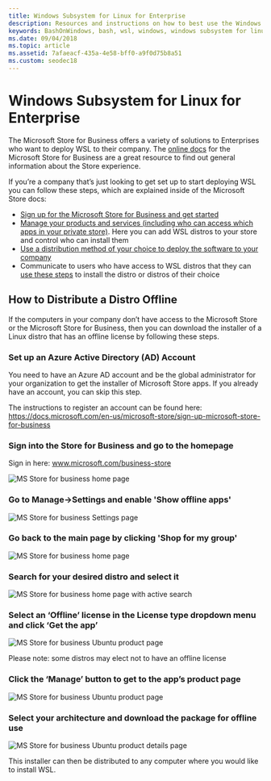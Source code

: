 ```yaml
---
title: Windows Subsystem for Linux for Enterprise
description: Resources and instructions on how to best use the Windows Subsystem for Linux in an Enterprise environment.
keywords: BashOnWindows, bash, wsl, windows, windows subsystem for linux, windowssubsystem, ubuntu, debian, suse, windows 10, enterprise, deployment, offline, packaging, store, distribution, installation, install
ms.date: 09/04/2018
ms.topic: article
ms.assetid: 7afaeacf-435a-4e58-bff0-a9f0d75b8a51
ms.custom: seodec18
---
```


# Windows Subsystem for Linux for Enterprise

The Microsoft Store for Business offers a variety of solutions to Enterprises who want to deploy WSL to their company. The [online docs](https://docs.microsoft.com/en-us/microsoft-store/) for the Microsoft Store for Business are a great resource to find out general information about the Store experience.

If you’re a company that’s just looking to get set up to start deploying WSL you can follow these steps, which are explained inside of the Microsoft Store docs:

* [Sign up for the Microsoft Store for Business and get started](https://docs.microsoft.com/en-us/microsoft-store/sign-up-microsoft-store-for-business-overview)
* [Manage your products and services (including who can access which apps in your private store)](https://docs.microsoft.com/en-us/microsoft-store/manage-apps-microsoft-store-for-business-overview). Here you can add WSL distros to your store and control who can install them
* [Use a distribution method of your choice to deploy the software to your company](https://docs.microsoft.com/en-us/microsoft-store/distribute-apps-to-your-employees-microsoft-store-for-business)
* Communicate to users who have access to WSL distros that they can [use these steps](https://docs.microsoft.com/en-us/windows/wsl/install-win10) to install the distro or distros of their choice 

## How to Distribute a Distro Offline

If the computers in your company don’t have access to the Microsoft Store or the Microsoft Store for Business, then you can download the installer of a Linux distro that has an offline license by following these steps. 

### Set up an Azure Active Directory (AD) Account 

You need to have an Azure AD account and be the global administrator for your organization to get the installer of Microsoft Store apps. If you already have an account, you can skip this step.

The instructions to register an account can be found here:
https://docs.microsoft.com/en-us/microsoft-store/sign-up-microsoft-store-for-business

### Sign into the Store for Business and go to the homepage
Sign in here: www.microsoft.com/business-store

![MS Store for business home page](media/offlineinstallscreens/1-screen.png)

### Go to Manage->Settings and enable 'Show offline apps'

![MS Store for business Settings page](media/offlineinstallscreens/2-screen.png)

### Go back to the main page by clicking 'Shop for my group'

![MS Store for business home page](media/offlineinstallscreens/1-screen.png)

### Search for your desired distro and select it

![MS Store for business home page with active search](media/offlineinstallscreens/3-screen.png)

### Select an ‘Offline’ license in the License type dropdown menu and click ‘Get the app’

![MS Store for business Ubuntu product page](media/offlineinstallscreens/4-screen.png)

Please note: some distros may elect not to have an offline license

### Click the ‘Manage’ button to get to the app’s product page

![MS Store for business Ubuntu product page](media/offlineinstallscreens/5-screen.png)

### Select your architecture and download the package for offline use

![MS Store for business Ubuntu product details page](media/offlineinstallscreens/6-screen.png)

This installer can then be distributed to any computer where you would like to install WSL.